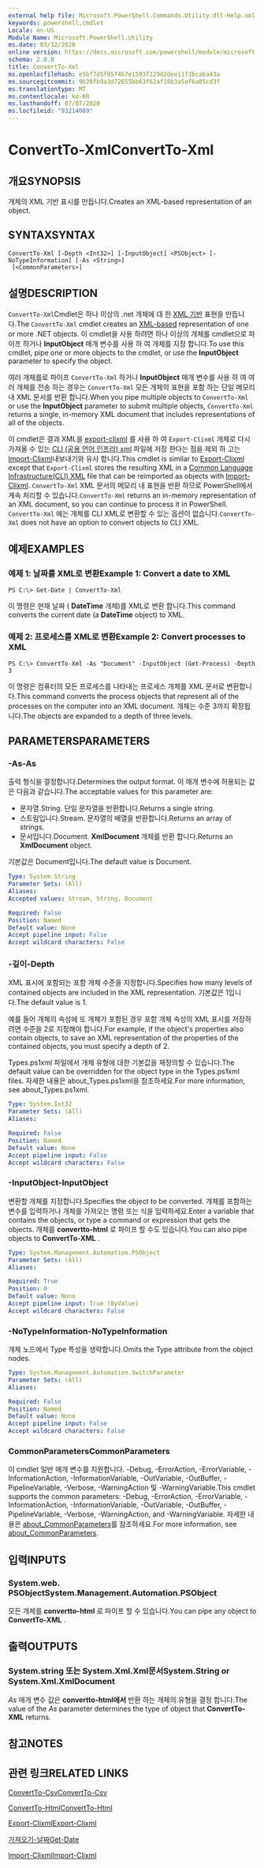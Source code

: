 ```yaml
---
external help file: Microsoft.PowerShell.Commands.Utility.dll-Help.xml
keywords: powershell,cmdlet
Locale: en-US
Module Name: Microsoft.PowerShell.Utility
ms.date: 03/12/2020
online version: https://docs.microsoft.com/powershell/module/microsoft.powershell.utility/convertto-xml?view=powershell-5.1&WT.mc_id=ps-gethelp
schema: 2.0.0
title: ConvertTo-Xml
ms.openlocfilehash: e5bf7d5f0574b7e1503f229d2dee11f3bcaba43a
ms.sourcegitcommit: 9b28fb9a3d72655bb63f62af18b3a5af6a05cd3f
ms.translationtype: MT
ms.contentlocale: ko-KR
ms.lasthandoff: 07/07/2020
ms.locfileid: "93214089"
---
```

# <span data-ttu-id="41149-103">ConvertTo-Xml</span><span class="sxs-lookup"><span data-stu-id="41149-103">ConvertTo-Xml</span></span>

## <span data-ttu-id="41149-104">개요</span><span class="sxs-lookup"><span data-stu-id="41149-104">SYNOPSIS</span></span>
<span data-ttu-id="41149-105">개체의 XML 기반 표시를 만듭니다.</span><span class="sxs-lookup"><span data-stu-id="41149-105">Creates an XML-based representation of an object.</span></span>

## <span data-ttu-id="41149-106">SYNTAX</span><span class="sxs-lookup"><span data-stu-id="41149-106">SYNTAX</span></span>

```
ConvertTo-Xml [-Depth <Int32>] [-InputObject] <PSObject> [-NoTypeInformation] [-As <String>]
 [<CommonParameters>]
```

## <span data-ttu-id="41149-107">설명</span><span class="sxs-lookup"><span data-stu-id="41149-107">DESCRIPTION</span></span>

<span data-ttu-id="41149-108">`ConvertTo-Xml`Cmdlet은 하나 이상의 .net 개체에 대 한 [XML 기반](/dotnet/api/system.xml.xmldocument) 표현을 만듭니다.</span><span class="sxs-lookup"><span data-stu-id="41149-108">The `ConvertTo-Xml` cmdlet creates an [XML-based](/dotnet/api/system.xml.xmldocument) representation of one or more .NET objects.</span></span> <span data-ttu-id="41149-109">이 cmdlet을 사용 하려면 하나 이상의 개체를 cmdlet으로 파이프 하거나 **InputObject** 매개 변수를 사용 하 여 개체를 지정 합니다.</span><span class="sxs-lookup"><span data-stu-id="41149-109">To use this cmdlet, pipe one or more objects to the cmdlet, or use the **InputObject** parameter to specify the object.</span></span>

<span data-ttu-id="41149-110">여러 개체를로 파이프 `ConvertTo-Xml` 하거나 **InputObject** 매개 변수를 사용 하 여 여러 개체를 전송 하는 경우는 `ConvertTo-Xml` 모든 개체의 표현을 포함 하는 단일 메모리 내 XML 문서를 반환 합니다.</span><span class="sxs-lookup"><span data-stu-id="41149-110">When you pipe multiple objects to `ConvertTo-Xml` or use the **InputObject** parameter to submit multiple objects, `ConvertTo-Xml` returns a single, in-memory XML document that includes representations of all of the objects.</span></span>

<span data-ttu-id="41149-111">이 cmdlet은 결과 XML을 [export-clixml](./Export-Clixml.md) 를 사용 하 여 `Export-Clixml` 개체로 다시 가져올 수 있는 [CLI (공용 언어 인프라) xml](https://www.ecma-international.org/publications/standards/Ecma-335.htm) 파일에 저장 한다는 점을 제외 하 고는 [Import-Clixml](./Import-Clixml.md)내보내기와 유사 합니다.</span><span class="sxs-lookup"><span data-stu-id="41149-111">This cmdlet is similar to [Export-Clixml](./Export-Clixml.md) except that `Export-Clixml` stores the resulting XML in a [Common Language Infrastructure(CLI) XML](https://www.ecma-international.org/publications/standards/Ecma-335.htm) file that can be reimported as objects with [Import-Clixml](./Import-Clixml.md).</span></span> <span data-ttu-id="41149-112">`ConvertTo-Xml` XML 문서의 메모리 내 표현을 반환 하므로 PowerShell에서 계속 처리할 수 있습니다.</span><span class="sxs-lookup"><span data-stu-id="41149-112">`ConvertTo-Xml` returns an in-memory representation of an XML document, so you can continue to process it in PowerShell.</span></span> <span data-ttu-id="41149-113">`ConvertTo-Xml` 에는 개체를 CLI XML로 변환할 수 있는 옵션이 없습니다.</span><span class="sxs-lookup"><span data-stu-id="41149-113">`ConvertTo-Xml` does not have an option to convert objects to CLI XML.</span></span>

## <span data-ttu-id="41149-114">예제</span><span class="sxs-lookup"><span data-stu-id="41149-114">EXAMPLES</span></span>

### <span data-ttu-id="41149-115">예제 1: 날짜를 XML로 변환</span><span class="sxs-lookup"><span data-stu-id="41149-115">Example 1: Convert a date to XML</span></span>

```
PS C:\> Get-Date | ConvertTo-Xml
```

<span data-ttu-id="41149-116">이 명령은 현재 날짜 ( **DateTime** 개체)를 XML로 변환 합니다.</span><span class="sxs-lookup"><span data-stu-id="41149-116">This command converts the current date (a **DateTime** object) to XML.</span></span>

### <span data-ttu-id="41149-117">예제 2: 프로세스를 XML로 변환</span><span class="sxs-lookup"><span data-stu-id="41149-117">Example 2: Convert processes to XML</span></span>

```
PS C:\> ConvertTo-Xml -As "Document" -InputObject (Get-Process) -Depth 3
```

<span data-ttu-id="41149-118">이 명령은 컴퓨터의 모든 프로세스를 나타내는 프로세스 개체를 XML 문서로 변환합니다.</span><span class="sxs-lookup"><span data-stu-id="41149-118">This command converts the process objects that represent all of the processes on the computer into an XML document.</span></span> <span data-ttu-id="41149-119">개체는 수준 3까지 확장됩니다.</span><span class="sxs-lookup"><span data-stu-id="41149-119">The objects are expanded to a depth of three levels.</span></span>

## <span data-ttu-id="41149-120">PARAMETERS</span><span class="sxs-lookup"><span data-stu-id="41149-120">PARAMETERS</span></span>

### <span data-ttu-id="41149-121">-As</span><span class="sxs-lookup"><span data-stu-id="41149-121">-As</span></span>

<span data-ttu-id="41149-122">출력 형식을 결정합니다.</span><span class="sxs-lookup"><span data-stu-id="41149-122">Determines the output format.</span></span>
<span data-ttu-id="41149-123">이 매개 변수에 허용되는 값은 다음과 같습니다.</span><span class="sxs-lookup"><span data-stu-id="41149-123">The acceptable values for this parameter are:</span></span>

- <span data-ttu-id="41149-124">문자열.</span><span class="sxs-lookup"><span data-stu-id="41149-124">String.</span></span>
<span data-ttu-id="41149-125">단일 문자열을 반환합니다.</span><span class="sxs-lookup"><span data-stu-id="41149-125">Returns a single string.</span></span>
- <span data-ttu-id="41149-126">스트림입니다.</span><span class="sxs-lookup"><span data-stu-id="41149-126">Stream.</span></span>
<span data-ttu-id="41149-127">문자열의 배열을 반환합니다.</span><span class="sxs-lookup"><span data-stu-id="41149-127">Returns an array of strings.</span></span>
- <span data-ttu-id="41149-128">문서입니다.</span><span class="sxs-lookup"><span data-stu-id="41149-128">Document.</span></span>
<span data-ttu-id="41149-129">**XmlDocument** 개체를 반환 합니다.</span><span class="sxs-lookup"><span data-stu-id="41149-129">Returns an **XmlDocument** object.</span></span>

<span data-ttu-id="41149-130">기본값은 Document입니다.</span><span class="sxs-lookup"><span data-stu-id="41149-130">The default value is Document.</span></span>

```yaml
Type: System.String
Parameter Sets: (All)
Aliases:
Accepted values: Stream, String, Document

Required: False
Position: Named
Default value: None
Accept pipeline input: False
Accept wildcard characters: False
```

### <span data-ttu-id="41149-131">-깊이</span><span class="sxs-lookup"><span data-stu-id="41149-131">-Depth</span></span>

<span data-ttu-id="41149-132">XML 표시에 포함되는 포함 개체 수준을 지정합니다.</span><span class="sxs-lookup"><span data-stu-id="41149-132">Specifies how many levels of contained objects are included in the XML representation.</span></span> <span data-ttu-id="41149-133">기본값은 1입니다.</span><span class="sxs-lookup"><span data-stu-id="41149-133">The default value is 1.</span></span>

<span data-ttu-id="41149-134">예를 들어 개체의 속성에 또 개체가 포함된 경우 포함 개체 속성의 XML 표시를 저장하려면 수준을 2로 지정해야 합니다.</span><span class="sxs-lookup"><span data-stu-id="41149-134">For example, if the object's properties also contain objects, to save an XML representation of the properties of the contained objects, you must specify a depth of 2.</span></span>

<span data-ttu-id="41149-135">Types.ps1xml 파일에서 개체 유형에 대한 기본값을 재정의할 수 있습니다.</span><span class="sxs-lookup"><span data-stu-id="41149-135">The default value can be overridden for the object type in the Types.ps1xml files.</span></span> <span data-ttu-id="41149-136">자세한 내용은 about_Types.ps1xml을 참조하세요.</span><span class="sxs-lookup"><span data-stu-id="41149-136">For more information, see about_Types.ps1xml.</span></span>

```yaml
Type: System.Int32
Parameter Sets: (All)
Aliases:

Required: False
Position: Named
Default value: None
Accept pipeline input: False
Accept wildcard characters: False
```

### <span data-ttu-id="41149-137">-InputObject</span><span class="sxs-lookup"><span data-stu-id="41149-137">-InputObject</span></span>

<span data-ttu-id="41149-138">변환할 개체를 지정합니다.</span><span class="sxs-lookup"><span data-stu-id="41149-138">Specifies the object to be converted.</span></span> <span data-ttu-id="41149-139">개체를 포함하는 변수를 입력하거나 개체를 가져오는 명령 또는 식을 입력하세요.</span><span class="sxs-lookup"><span data-stu-id="41149-139">Enter a variable that contains the objects, or type a command or expression that gets the objects.</span></span> <span data-ttu-id="41149-140">개체를 **convertto-html** 로 파이프 할 수도 있습니다.</span><span class="sxs-lookup"><span data-stu-id="41149-140">You can also pipe objects to **ConvertTo-XML** .</span></span>

```yaml
Type: System.Management.Automation.PSObject
Parameter Sets: (All)
Aliases:

Required: True
Position: 0
Default value: None
Accept pipeline input: True (ByValue)
Accept wildcard characters: False
```

### <span data-ttu-id="41149-141">-NoTypeInformation</span><span class="sxs-lookup"><span data-stu-id="41149-141">-NoTypeInformation</span></span>

<span data-ttu-id="41149-142">개체 노드에서 Type 특성을 생략합니다.</span><span class="sxs-lookup"><span data-stu-id="41149-142">Omits the Type attribute from the object nodes.</span></span>

```yaml
Type: System.Management.Automation.SwitchParameter
Parameter Sets: (All)
Aliases:

Required: False
Position: Named
Default value: None
Accept pipeline input: False
Accept wildcard characters: False
```

### <span data-ttu-id="41149-143">CommonParameters</span><span class="sxs-lookup"><span data-stu-id="41149-143">CommonParameters</span></span>

<span data-ttu-id="41149-144">이 cmdlet 일반 매개 변수를 지원합니다. -Debug, -ErrorAction, -ErrorVariable, -InformationAction, -InformationVariable, -OutVariable, -OutBuffer, -PipelineVariable, -Verbose, -WarningAction 및 -WarningVariable.</span><span class="sxs-lookup"><span data-stu-id="41149-144">This cmdlet supports the common parameters: -Debug, -ErrorAction, -ErrorVariable, -InformationAction, -InformationVariable, -OutVariable, -OutBuffer, -PipelineVariable, -Verbose, -WarningAction, and -WarningVariable.</span></span> <span data-ttu-id="41149-145">자세한 내용은 [about_CommonParameters](https://go.microsoft.com/fwlink/?LinkID=113216)를 참조하세요.</span><span class="sxs-lookup"><span data-stu-id="41149-145">For more information, see [about_CommonParameters](https://go.microsoft.com/fwlink/?LinkID=113216).</span></span>

## <span data-ttu-id="41149-146">입력</span><span class="sxs-lookup"><span data-stu-id="41149-146">INPUTS</span></span>

### <span data-ttu-id="41149-147">System.web. PSObject</span><span class="sxs-lookup"><span data-stu-id="41149-147">System.Management.Automation.PSObject</span></span>

<span data-ttu-id="41149-148">모든 개체를 **convertto-html** 로 파이프 할 수 있습니다.</span><span class="sxs-lookup"><span data-stu-id="41149-148">You can pipe any object to **ConvertTo-XML** .</span></span>

## <span data-ttu-id="41149-149">출력</span><span class="sxs-lookup"><span data-stu-id="41149-149">OUTPUTS</span></span>

### <span data-ttu-id="41149-150">System.string 또는 System.Xml.Xml문서</span><span class="sxs-lookup"><span data-stu-id="41149-150">System.String or System.Xml.XmlDocument</span></span>

<span data-ttu-id="41149-151">*As* 매개 변수 값은 **convertto-html에서** 반환 하는 개체의 유형을 결정 합니다.</span><span class="sxs-lookup"><span data-stu-id="41149-151">The value of the *As* parameter determines the type of object that **ConvertTo-XML** returns.</span></span>

## <span data-ttu-id="41149-152">참고</span><span class="sxs-lookup"><span data-stu-id="41149-152">NOTES</span></span>

## <span data-ttu-id="41149-153">관련 링크</span><span class="sxs-lookup"><span data-stu-id="41149-153">RELATED LINKS</span></span>

[<span data-ttu-id="41149-154">ConvertTo-Csv</span><span class="sxs-lookup"><span data-stu-id="41149-154">ConvertTo-Csv</span></span>](ConvertTo-Csv.md)

[<span data-ttu-id="41149-155">ConvertTo-Html</span><span class="sxs-lookup"><span data-stu-id="41149-155">ConvertTo-Html</span></span>](ConvertTo-Html.md)

[<span data-ttu-id="41149-156">Export-Clixml</span><span class="sxs-lookup"><span data-stu-id="41149-156">Export-Clixml</span></span>](Export-Clixml.md)

[<span data-ttu-id="41149-157">가져오기-날짜</span><span class="sxs-lookup"><span data-stu-id="41149-157">Get-Date</span></span>](Get-Date.md)

[<span data-ttu-id="41149-158">Import-Clixml</span><span class="sxs-lookup"><span data-stu-id="41149-158">Import-Clixml</span></span>](Import-Clixml.md)
